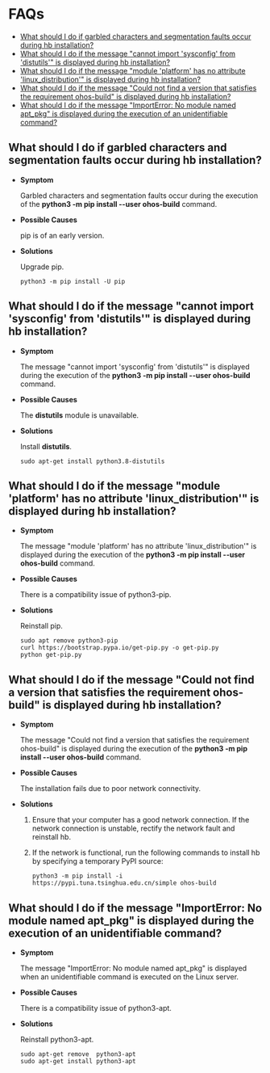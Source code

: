 # FAQs<a name="EN-US_TOPIC_0000001128470858"></a>

-   [What should I do if garbled characters and segmentation faults occur during hb installation?](#section411894616119)
-   [What should I do if the message "cannot import 'sysconfig' from 'distutils'" is displayed during hb installation?](#section629417571626)
-   [What should I do if the message "module 'platform' has no attribute 'linux\_distribution'" is displayed during hb installation?](#section10871523332)
-   [What should I do if the message "Could not find a version that satisfies the requirement ohos-build" is displayed during hb installation?](#section47351657163213)
-   [What should I do if the message "ImportError: No module named apt\_pkg" is displayed during the execution of an unidentifiable command?](#section159891252236)

## What should I do if garbled characters and segmentation faults occur during hb installation?<a name="section411894616119"></a>

-   **Symptom**

    Garbled characters and segmentation faults occur during the execution of the  **python3 -m pip install --user ohos-build**  command.


-   **Possible Causes**

    pip is of an early version.

-   **Solutions**

    Upgrade pip.

    ```
    python3 -m pip install -U pip
    ```


## What should I do if the message "cannot import 'sysconfig' from 'distutils'" is displayed during hb installation?<a name="section629417571626"></a>

-   **Symptom**

    The message "cannot import 'sysconfig' from 'distutils'" is displayed during the execution of the  **python3 -m pip install --user ohos-build**  command.


-   **Possible Causes**

    The  **distutils**  module is unavailable.

-   **Solutions**

    Install  **distutils**.

    ```
    sudo apt-get install python3.8-distutils
    ```


## What should I do if the message "module 'platform' has no attribute 'linux\_distribution'" is displayed during hb installation?<a name="section10871523332"></a>

-   **Symptom**

    The message "module 'platform' has no attribute 'linux\_distribution'" is displayed during the execution of the  **python3 -m pip install --user ohos-build**  command.


-   **Possible Causes**

    There is a compatibility issue of python3-pip.

-   **Solutions**

    Reinstall pip.

    ```
    sudo apt remove python3-pip
    curl https://bootstrap.pypa.io/get-pip.py -o get-pip.py
    python get-pip.py
    ```


## What should I do if the message "Could not find a version that satisfies the requirement ohos-build" is displayed during hb installation?<a name="section47351657163213"></a>

-   **Symptom**

    The message "Could not find a version that satisfies the requirement ohos-build" is displayed during the execution of the  **python3 -m pip install --user ohos-build**  command.


-   **Possible Causes**

    The installation fails due to poor network connectivity.

-   **Solutions**
    1.  Ensure that your computer has a good network connection. If the network connection is unstable, rectify the network fault and reinstall hb.
    2.  If the network is functional, run the following commands to install hb by specifying a temporary PyPI source:

        ```
        python3 -m pip install -i https://pypi.tuna.tsinghua.edu.cn/simple ohos-build
        ```



## What should I do if the message "ImportError: No module named apt\_pkg" is displayed during the execution of an unidentifiable command?<a name="section159891252236"></a>

-   **Symptom**

    The message "ImportError: No module named apt\_pkg" is displayed when an unidentifiable command is executed on the Linux server.


-   **Possible Causes**

    There is a compatibility issue of python3-apt.

-   **Solutions**

    Reinstall python3-apt.

    ```
    sudo apt-get remove  python3-apt
    sudo apt-get install python3-apt
    ```



